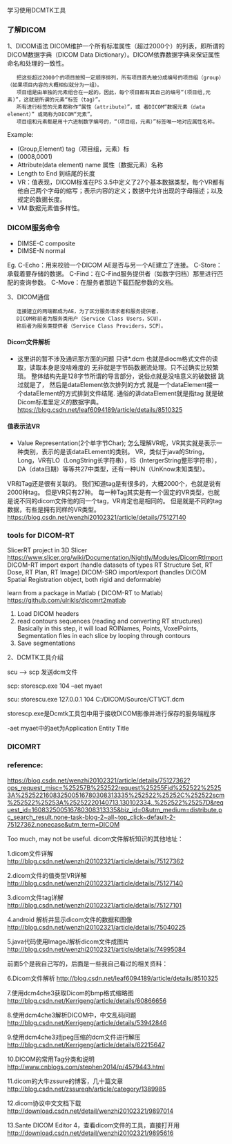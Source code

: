 学习使用DCMTK工具
### 了解DICOM
1、DICOM语法
       DICOM维护一个所有标准属性（超过2000个）的列表，即所谓的DICOM数据字典（DICOM Data Dictionary）。DICOM依靠数据字典来保证属性命名和处理的一致性。

       把这些超过2000个的项目按照一定顺序排列，所有项目首先被分成编号的项目组（group）（如果项目内容的大概相似就分为一组）。
       项目组是由单独的元素组合在一起的。因此，每个项目都有其自己的编号“(项目组,元素)”，这就是所谓的元素“标签（tag）”。
       所有进行标签的元素都称作“属性（attribute）”，或 者DICOM“数据元素（data element）” 或简称为DICOM“元素”。
       项目组和元素都是用十六进制数字编号的，“（项目组，元素）”标签唯一地对应属性名称。
Example: 
 - (Group,Element) tag（项目组，元素）标
  - (0008,0001)
- Attribute(data element) name 属性（数据元素）名称
 - Length to End 到结尾的长度
 - VR：值表现，DICOM标准在PS 3.5中定义了27个基本数据类型，每个VR都有他自己两个字母的缩写；表示内容的定义；数据中允许出现的字母描述；以及规定的数据长度。 
 - VM:数据元素值多样性。

### DICOM服务命令

* DIMSE-C  composite
* DIMSE-N normal

Eg. 
C-Echo：用来校验一个DICOM AE是否与另一个AE建立了连接。
C-Store：承载着要存储的数据。
C-Find：在C-Find服务提供者（如数字归档）那里进行匹配的查询参数。
C-Move：在服务者那边下载匹配参数的文档。

3、DICOM通信

       连接建立的两端都成为AE，为了区分服务请求者和服务提供者，
       DICOM称前者为服务类用户（Service Class Users，SCU），
       称后者为服务类提供者（Service Class Providers，SCP）。

#### Dicom文件解析
- 这里讲的暂不涉及通讯那方面的问题 只讲*.dcm 也就是diocm格式文件的读取，读取本身是没啥难度的 无非就是字节码数据流处理。只不过确实比较繁琐。
整体结构先是128字节所谓的导言部分，说俗点就是没啥意义的破数据 跳过就是了，
   然后是dataElement依次排列的方式 就是一个dataElement接一个dataElement的方式排到文件结尾.
通俗的讲dataElement就是指tag 就是破Dicom标准里定义的数据字典。
https://blog.csdn.net/leaf6094189/article/details/8510325

#### 值表示法VR
- Value Representation(2个单字节Char);
怎么理解VR呢，VR其实就是表示一种类别，表示的是该dataELement的类别。
VR，类似于java的String，Long，VR有LO（LongString长字符串），IS（IntergerString整形字符串），DA（data日期）等等共27中类型，还有一种UN（UnKnow未知类型）。

VR和Tag还是很有关联的。
我们知道tag是有很多的，大概2000个，也就是说有2000种tag。
但是VR只有27种。
每一种Tag其实是有一个固定的VR类型，也就是说不同的dicom文件他的同一个tag，VR肯定也是相同的。
但是就是不同的tag数据，有些是拥有同样的VR类型。
https://blog.csdn.net/wenzhi20102321/article/details/75127140

### tools for DICOM-RT

SlicerRT project in 3D Slicer
https://www.slicer.org/wiki/Documentation/Nightly/Modules/DicomRtImport
DICOM-RT import export (handle datasets of types RT Structure Set, RT Dose, RT Plan, RT Image)
DICOM-SRO import/export (handles DICOM Spatial Registration object, both rigid and deformable)

learn from a package in Matlab ( DICOM-RT to Matlab) https://github.com/ulrikls/dicomrt2matlab
1. Load DICOM headers
2. read contours sequences (reading and converting RT structures) 
Basically in this step, it will load ROINames, Points, VoxelPoints, Segmentation files 
in each slice by looping through contours
3. Save segmentations

2、DCMTK工具介绍

scu -->  scp  发送dcm文件

scp: storescp.exe  104  –aet myaet

scu: storescu.exe 127.0.0.1 104 C:/DICOM/Source/CT1/CT.dcm

storescp.exe是Dcmtk工具包中用于接收DICOM影像并进行保存的服务端程序

-aet myaet中的aet为Application Entity Title
### DICOMRT


### 

### reference:

https://blog.csdn.net/wenzhi20102321/article/details/75127362?ops_request_misc=%25257B%252522request%25255Fid%252522%25253A%252522160832500516780308313335%252522%25252C%252522scm%252522%25253A%25252220140713.130102334..%252522%25257D&request_id=160832500516780308313335&biz_id=0&utm_medium=distribute.pc_search_result.none-task-blog-2~all~top_click~default-2-75127362.nonecase&utm_term=DICOM


Too much, may not be useful.
dicom文件解析知识的其他地址：

1.dicom文件详解
http://blog.csdn.net/wenzhi20102321/article/details/75127362

2.dicom文件的值类型VR详解
http://blog.csdn.net/wenzhi20102321/article/details/75127140

3.dicom文件tag详解
http://blog.csdn.net/wenzhi20102321/article/details/75127101

4.android 解析并显示dicom文件的数据和图像
http://blog.csdn.net/wenzhi20102321/article/details/75040225

5.java代码使用ImageJ解析dicom文件成图片
http://blog.csdn.net/wenzhi20102321/article/details/74995084

前面5个是我自己写的，后面是一些我自己看过的相关资料：

6.Dicom文件解析
http://blog.csdn.net/leaf6094189/article/details/8510325

7.使用dcm4che3获取Dicom的bmp格式缩略图
http://blog.csdn.net/Kerrigeng/article/details/60866656

8.使用dcm4che3解析DICOM中，中文乱码问题
http://blog.csdn.net/Kerrigeng/article/details/53942846

9.使用dcm4che3对jpeg压缩的dcm文件进行解压
http://blog.csdn.net/Kerrigeng/article/details/62215647

10.DICOM的常用Tag分类和说明
http://www.cnblogs.com/stephen2014/p/4579443.html

11.dicom的大牛zssure的博客，几十篇文章
http://blog.csdn.net/zssureqh/article/category/1389985

12.dicom协议中文文档下载
http://download.csdn.net/detail/wenzhi20102321/9897014

13.Sante DICOM Editor 4，查看dicom文件的工具，直接打开用
http://download.csdn.net/detail/wenzhi20102321/9895616

